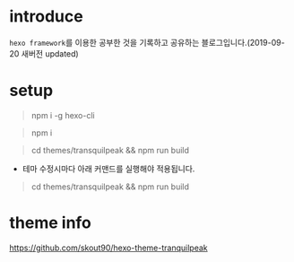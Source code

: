 # introduce

`hexo framework`를 이용한 공부한 것을 기록하고 공유하는 블로그입니다.(2019-09-20 새버전 updated)

# setup

> npm i -g hexo-cli

> npm i

> cd themes/transquilpeak && npm run build

- 테마 수정시마다 아래 커맨드를 실행해야 적용됩니다.

> cd themes/transquilpeak && npm run build

# theme info

https://github.com/skout90/hexo-theme-tranquilpeak

